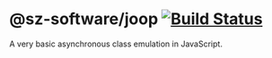 # @sz-software/joop [![Build Status](https://travis-ci.org/sz-software/joop.svg?branch=master)](https://travis-ci.org/sz-software/joop)

A very basic asynchronous class emulation in JavaScript.


